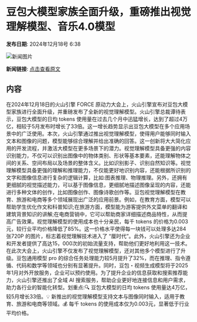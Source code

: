 # ​豆包大模型家族全面升级，重磅推出视觉理解模型、音乐4.0模型

**发布日期**: 2024年12月18号 6:38

![新闻图片](https://upload.chinaz.com/2024/1218/6387012948949028804791943.png)

**新闻链接**: [点击查看原文](https://www.aibase.com/zh/news/14071)

## 内容

在2024年12月18日的火山引擎 FORCE 原动力大会上，火山引擎宣布对豆包大模型家族进行全面升级，并重磅发布了全新的视觉理解模型。火山引擎总裁谭待表示，豆包大模型的日均 tokens 使用量在过去几个月中迅猛增长，达到了超过4万亿，相较于5月发布时增长了33倍。这一增长趋势显示出豆包大模型在多个应用场景中的广泛使用。本次，火山引擎通过推出视觉理解模型，使得用户能够同时输入文本和图像的问题，模型能够综合理解并给出准确的回答。这一创新将大大简化应用的开发流程，并激活大模型在更多场景下的潜力。视觉理解模型具备更强的内容识别能力，不仅可以识别出图像中的物体类别、形状等基本要素，还能理解物体之间的关系、空间布局以及场景的整体含义。比如识别影子、识别自然知识等。视觉理解模型具备更强的理解和推理能力，不仅能更好地识别内容，还能根据所识别的文字和图像信息进行复杂的逻辑计算，比如:图表推理、物理推理。另外，还拥有更细腻的视觉描述能力，可以基于图像信息，更细腻地描述图像呈现的内容，还能进行多种文体的创作，比如图像创作、图像诗歌创作等。豆包视觉理解模型在教育、旅游和电商等多个领域展现出广泛的应用前景。例如，在教育方面，模型可以帮助学生优化作文和科普知识;在旅游方面，模型能为游客提供外文菜单的翻译和建筑背景知识的讲解;在电商营销中，它可以帮助商家详细描述商品特性，从而提高广告效果。视觉理解模型的使用成本也十分亲民，每千 tokens 的价格为0.003元，较行业平均价格降低了85%。这一价格水平使得每一块钱可以处理多达284张720P 的图片，标志着视觉理解技术进入了 “厘时代”。此外，火山引擎还为企业和开发者提供了高达15，000次的初始流量支持，帮助他们更好地利用这一技术。在此次大会上，火山引擎不仅发布了视觉理解模型，还对其他多个模型进行了升级。豆包通用模型 pro 的综合任务处理能力较5月提升了32%，而在推理、指令遵循、代码和数学等领域也分别有显著提升。同时，豆包・视频生成模型将于2025年1月对外开放服务，企业可以预约使用。为了提升企业的信息获取和搜索推荐能力，火山引擎还推出了全域 AI 搜索服务，帮助企业更好地连接信息和用户需求，助力各行业的智能化转型。划重点:🔍 豆包大模型的日均 tokens 使用量达4万亿，较5月增长33倍。💡 新推出的视觉理解模型支持文本与图像同时输入，适用于教育、旅游和电商等领域。💰 每千 tokens 的使用成本仅为0.003元，显著低于行业平均价格。
